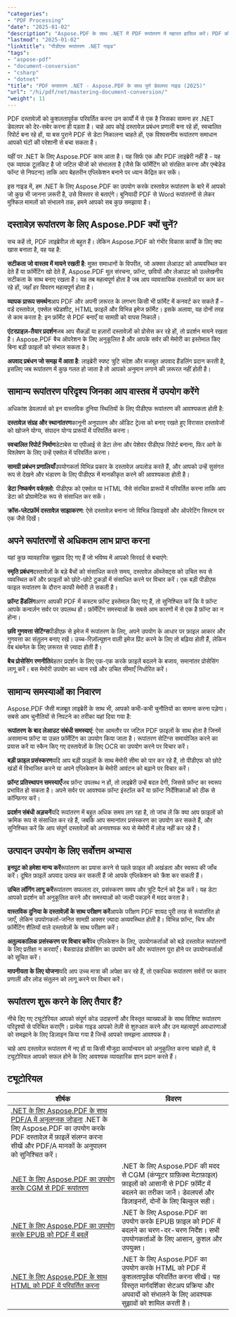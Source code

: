 ```yaml
---
"categories":
- "PDF Processing"
"date": "2025-01-02"
"description": "Aspose.PDF के साथ .NET में PDF रूपांतरण में महारत हासिल करें। PDF को Word, Excel, HTML और छवियों में बदलें, साथ ही रिवर्स रूपांतरण भी। संपूर्ण कोड उदाहरण और सर्वोत्तम अभ्यास।"
"lastmod": "2025-01-02"
"linktitle": "पीडीएफ रूपांतरण .NET गाइड"
"tags":
- "aspose-pdf"
- "document-conversion"
- "csharp"
- "dotnet"
"title": "PDF रूपांतरण .NET - Aspose.PDF के साथ पूर्ण डेवलपर गाइड (2025)"
"url": "/hi/pdf/net/mastering-document-conversion/"
"weight": 11
---
```


PDF दस्तावेज़ों को कुशलतापूर्वक परिवर्तित करना उन कार्यों में से एक है जिसका सामना हर .NET डेवलपर को देर-सबेर करना ही पड़ता है। चाहे आप कोई दस्तावेज़ प्रबंधन प्रणाली बना रहे हों, स्वचालित रिपोर्ट बना रहे हों, या बस पुराने PDF से डेटा निकालना चाहते हों, एक विश्वसनीय रूपांतरण समाधान आपको घंटों की परेशानी से बचा सकता है।

यहीं पर .NET के लिए Aspose.PDF काम आता है। यह सिर्फ एक और PDF लाइब्रेरी नहीं है - यह एक व्यापक टूलकिट है जो जटिल चीजों को संभालता है (जैसे कि फॉर्मेटिंग को संरक्षित करना और एम्बेडेड फॉन्ट से निपटना) ताकि आप बेहतरीन एप्लिकेशन बनाने पर ध्यान केंद्रित कर सकें।

इस गाइड में, हम .NET के लिए Aspose.PDF का उपयोग करके दस्तावेज़ रूपांतरण के बारे में आपको जो कुछ भी जानना ज़रूरी है, उसे विस्तार से बताएंगे। बुनियादी PDF से Word रूपांतरणों से लेकर मुश्किल मामलों को संभालने तक, हमने आपको सब कुछ समझाया है।

## दस्तावेज़ रूपांतरण के लिए Aspose.PDF क्यों चुनें?

सच कहें तो, PDF लाइब्रेरीज़ तो बहुत हैं। लेकिन Aspose.PDF को गंभीर विकास कार्यों के लिए क्या खास बनाता है, वह यह है:

**सटीकता जो वास्तव में मायने रखती है**: मुफ़्त समाधानों के विपरीत, जो अक्सर लेआउट को अव्यवस्थित कर देते हैं या फ़ॉर्मेटिंग खो देते हैं, Aspose.PDF मूल संरचना, फ़ॉन्ट, छवियों और लेआउट को उल्लेखनीय सटीकता के साथ बनाए रखता है। यह तब महत्वपूर्ण होता है जब आप व्यावसायिक दस्तावेज़ों पर काम कर रहे हों, जहाँ हर विवरण महत्वपूर्ण होता है।

**व्यापक प्रारूप समर्थन**आप PDF और अपनी ज़रूरत के लगभग किसी भी फ़ॉर्मेट में कनवर्ट कर सकते हैं – वर्ड दस्तावेज़, एक्सेल स्प्रेडशीट, HTML फ़ाइलें और विभिन्न इमेज फ़ॉर्मेट। इसके अलावा, यह दोनों तरह से काम करता है: इन फ़ॉर्मेट से PDF बनाएँ या सामग्री को वापस निकालें।

**एंटरप्राइज़-तैयार प्रदर्शन**जब आप सैकड़ों या हज़ारों दस्तावेज़ों को प्रोसेस कर रहे हों, तो प्रदर्शन मायने रखता है। Aspose.PDF बैच ऑपरेशन के लिए अनुकूलित है और आपके सर्वर की मेमोरी का इस्तेमाल किए बिना बड़ी फ़ाइलों को संभाल सकता है।

**अपवाद प्रबंधन जो समझ में आता है**: लाइब्रेरी स्पष्ट त्रुटि संदेश और मजबूत अपवाद हैंडलिंग प्रदान करती है, इसलिए जब रूपांतरण में कुछ गलत हो जाता है तो आपको अनुमान लगाने की ज़रूरत नहीं होती है।

## सामान्य रूपांतरण परिदृश्य जिनका आप वास्तव में उपयोग करेंगे

अधिकांश डेवलपर्स को इन वास्तविक दुनिया स्थितियों के लिए पीडीएफ रूपांतरण की आवश्यकता होती है:

**दस्तावेज़ संग्रह और स्थानांतरण**कानूनी अनुपालन और ऑडिट ट्रेल्स को बनाए रखते हुए विरासत दस्तावेजों को खोजने योग्य, संपादन योग्य प्रारूपों में परिवर्तित करना।

**स्वचालित रिपोर्ट निर्माण**डेटाबेस या एपीआई से डेटा लेना और पेशेवर पीडीएफ रिपोर्ट बनाना, फिर आगे के विश्लेषण के लिए उन्हें एक्सेल में परिवर्तित करना।

**सामग्री प्रबंधन प्रणालियाँ**उपयोगकर्ता विभिन्न प्रकार के दस्तावेज़ अपलोड करते हैं, और आपको उन्हें सुसंगत रूप से देखने और भंडारण के लिए पीडीएफ में मानकीकृत करने की आवश्यकता होती है।

**डेटा निष्कर्षण वर्कफ़्लो**: पीडीएफ को एक्सेल या HTML जैसे संरचित प्रारूपों में परिवर्तित करना ताकि आप डेटा को प्रोग्रामेटिक रूप से संसाधित कर सकें।

**क्रॉस-प्लेटफ़ॉर्म दस्तावेज़ साझाकरण**: ऐसे दस्तावेज़ बनाना जो विभिन्न डिवाइसों और ऑपरेटिंग सिस्टम पर एक जैसे दिखें।

## अपने रूपांतरणों से अधिकतम लाभ प्राप्त करना

यहां कुछ व्यावहारिक सुझाव दिए गए हैं जो भविष्य में आपको सिरदर्द से बचाएंगे:

**स्मृति प्रबंधन**दस्तावेज़ों के बड़े बैचों को संसाधित करते समय, दस्तावेज़ ऑब्जेक्ट्स को उचित रूप से व्यवस्थित करें और फ़ाइलों को छोटे-छोटे टुकड़ों में संसाधित करने पर विचार करें। एक बड़ी पीडीएफ फाइल रूपांतरण के दौरान काफी मेमोरी ले सकती है।

**फ़ॉन्ट हैंडलिंग**अगर आपकी PDF में कस्टम फ़ॉन्ट इस्तेमाल किए गए हैं, तो सुनिश्चित करें कि वे फ़ॉन्ट आपके कन्वर्ज़न सर्वर पर उपलब्ध हों। फ़ॉर्मेटिंग समस्याओं के सबसे आम कारणों में से एक है फ़ॉन्ट का न होना।

**छवि गुणवत्ता सेटिंग्स**पीडीएफ़ से इमेज में रूपांतरण के लिए, अपने उपयोग के आधार पर फ़ाइल आकार और गुणवत्ता का संतुलन बनाए रखें। उच्च-रिज़ॉल्यूशन वाली इमेज प्रिंट करने के लिए तो बढ़िया होती हैं, लेकिन वेब थंबनेल के लिए ज़रूरत से ज़्यादा होती हैं।

**बैच प्रोसेसिंग रणनीति**बेहतर प्रदर्शन के लिए एक-एक करके फ़ाइलें बदलने के बजाय, समानांतर प्रोसेसिंग लागू करें। बस मेमोरी उपयोग का ध्यान रखें और उचित सीमाएँ निर्धारित करें।

## सामान्य समस्याओं का निवारण

Aspose.PDF जैसी मज़बूत लाइब्रेरी के साथ भी, आपको कभी-कभी चुनौतियों का सामना करना पड़ेगा। सबसे आम चुनौतियों से निपटने का तरीका यहां दिया गया है:

**रूपांतरण के बाद लेआउट संबंधी समस्याएं**: ऐसा आमतौर पर जटिल PDF फ़ाइलों के साथ होता है जिनमें असामान्य फ़ॉन्ट या उन्नत फ़ॉर्मेटिंग का उपयोग किया जाता है। रूपांतरण सेटिंग्स समायोजित करने का प्रयास करें या स्कैन किए गए दस्तावेज़ों के लिए OCR का उपयोग करने पर विचार करें।

**बड़ी फ़ाइल प्रसंस्करण**यदि आप बड़ी फ़ाइलों के साथ मेमोरी सीमा को पार कर रहे हैं, तो पीडीएफ को छोटे खंडों में विभाजित करने या अपने एप्लिकेशन के मेमोरी आवंटन को बढ़ाने पर विचार करें।

**फ़ॉन्ट प्रतिस्थापन समस्याएँ**जब फ़ॉन्ट उपलब्ध न हों, तो लाइब्रेरी उन्हें बदल देगी, जिससे फ़ॉन्ट का स्वरूप प्रभावित हो सकता है। अपने सर्वर पर आवश्यक फ़ॉन्ट इंस्टॉल करें या फ़ॉन्ट निर्देशिकाओं को ठीक से कॉन्फ़िगर करें।

**प्रदर्शन संबंधी अड़चनें**यदि रूपांतरण में बहुत अधिक समय लग रहा है, तो जांच लें कि क्या आप फ़ाइलों को क्रमिक रूप से संसाधित कर रहे हैं, जबकि आप समानांतर प्रसंस्करण का उपयोग कर सकते हैं, और सुनिश्चित करें कि आप संपूर्ण दस्तावेज़ों को अनावश्यक रूप से मेमोरी में लोड नहीं कर रहे हैं।

## उत्पादन उपयोग के लिए सर्वोत्तम अभ्यास

**इनपुट को हमेशा मान्य करें**रूपांतरण का प्रयास करने से पहले फ़ाइल की अखंडता और स्वरूप की जाँच करें। दूषित फ़ाइलें अपवाद उत्पन्न कर सकती हैं जो आपके एप्लिकेशन को क्रैश कर सकती हैं।

**उचित लॉगिंग लागू करें**रूपांतरण सफलता दर, प्रसंस्करण समय और त्रुटि पैटर्न को ट्रैक करें। यह डेटा आपको प्रदर्शन को अनुकूलित करने और समस्याओं को जल्दी पकड़ने में मदद करता है।

**वास्तविक दुनिया के दस्तावेज़ों के साथ परीक्षण करें**आपके परीक्षण PDF शायद पूरी तरह से रूपांतरित हो जाएँ, लेकिन उपयोगकर्ता-जनित सामग्री अक्सर ज़्यादा अव्यवस्थित होती है। विभिन्न फ़ॉन्ट, चित्र और फ़ॉर्मेटिंग शैलियों वाले दस्तावेज़ों के साथ परीक्षण करें।

**अतुल्यकालिक प्रसंस्करण पर विचार करें**वेब एप्लिकेशन के लिए, उपयोगकर्ताओं को बड़े दस्तावेज़ रूपांतरणों के लिए प्रतीक्षा न करवाएँ। बैकग्राउंड प्रोसेसिंग का उपयोग करें और रूपांतरण पूरा होने पर उपयोगकर्ताओं को सूचित करें।

**मापनीयता के लिए योजना**यदि आप उच्च मात्रा की अपेक्षा कर रहे हैं, तो एकाधिक रूपांतरण सर्वरों पर कतार प्रणाली और लोड संतुलन को लागू करने पर विचार करें।

## रूपांतरण शुरू करने के लिए तैयार हैं?

नीचे दिए गए ट्यूटोरियल आपको संपूर्ण कोड उदाहरणों और विस्तृत व्याख्याओं के साथ विशिष्ट रूपांतरण परिदृश्यों से परिचित कराएँगे। प्रत्येक गाइड आपको तेज़ी से शुरुआत करने और उन महत्वपूर्ण अवधारणाओं को समझाने के लिए डिज़ाइन किया गया है जिन्हें आपको समझना आवश्यक है।

चाहे आप दस्तावेज़ रूपांतरण में नए हों या किसी मौजूदा कार्यान्वयन को अनुकूलित करना चाहते हों, ये ट्यूटोरियल आपको सफल होने के लिए आवश्यक व्यावहारिक ज्ञान प्रदान करते हैं।

## ट्यूटोरियल
| शीर्षक | विवरण |
| --- | --- | 
| [.NET के लिए Aspose.PDF के साथ PDF/A में अनुलग्नक जोड़ना](./adding-attachment-to-pdfa/) .NET के लिए Aspose.PDF का उपयोग करके PDF दस्तावेज़ में फ़ाइलें संलग्न करना सीखें और PDF/A मानकों के अनुपालन को सुनिश्चित करें। | 
| [.NET के लिए Aspose.PDF का उपयोग करके CGM से PDF रूपांतरण](./convert-cgm-to-pdf/) | .NET के लिए Aspose.PDF की मदद से CGM (कंप्यूटर ग्राफ़िक्स मेटाफ़ाइल) फ़ाइलों को आसानी से PDF फ़ॉर्मेट में बदलने का तरीका जानें। डेवलपर्स और डिज़ाइनरों, दोनों के लिए बिल्कुल सही। |  
| [.NET के लिए Aspose.PDF का उपयोग करके EPUB को PDF में बदलें](./convert-epub-to-pdf/) | .NET के लिए Aspose.PDF का उपयोग करके EPUB फ़ाइल को PDF में बदलने का चरण-दर-चरण निर्देश। सभी उपयोगकर्ताओं के लिए आसान, कुशल और उपयुक्त। |   
| [.NET के लिए Aspose.PDF के साथ HTML को PDF में परिवर्तित करना](./mastering-html-to-pdf/) | .NET के लिए Aspose.PDF का उपयोग करके HTML को PDF में कुशलतापूर्वक परिवर्तित करना सीखें। यह विस्तृत मार्गदर्शिका सेटअप प्रक्रिया और अपवादों को संभालने के लिए आवश्यक सुझावों को शामिल करती है। |